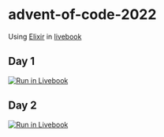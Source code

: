 # advent-of-code-2022

Using [Elixir](https://elixir-lang.org/) in [livebook](https://livebook.dev)

## Day 1
[![Run in Livebook](https://livebook.dev/badge/v1/blue.svg)](https://livebook.dev/run?url=https%3A%2F%2Fraw.githubusercontent.com%2Fbbonsign%2Fadvent-of-code-2022%2Fmain%2Fday01.livemd)

## Day 2
[![Run in Livebook](https://livebook.dev/badge/v1/blue.svg)](https://livebook.dev/run?url=https%3A%2F%2Fraw.githubusercontent.com%2Fbbonsign%2Fadvent-of-code-2022%2Fmain%2Fday02.livemd)
